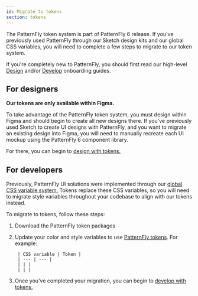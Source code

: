 ```yaml
---
id: Migrate to tokens
section: tokens
---
```


The PatternFly token system is part of PatternFly 6 release. If you've previously used PatternFly through our Sketch design kits and our global CSS variables, you will need to complete a few steps to migrate to our token system. 

If you're completely new to PatternFly, you should first read our high-level [Design](/get-started/design) and/or [Develop](/get-started/develop) onboarding guides.

## For designers 

**Our tokens are only available within Figma.** 

To take advantage of the PatternFly token system, you must design within Figma and should begin to create all new designs there. If you've previously used Sketch to create UI designs with PatternFly, and you want to migrate an existing design into Figma, you will need to manually recreate each UI mockup using the PatternFly 6 component library.

For there, you can begin to [design with tokens.](/tokens/designing-with-tokens)

## For developers

Previously, PatternFly UI solutions were implemented through our [global CSS variable system.](/developer-resources/css-variables) Tokens replace these CSS variables, so you will need to migrate style variables throughout your codebase to align with our tokens instead. 

To migrate to tokens, follow these steps: 

1. Download the PatternFly token packages 
1. Update your color and style variables to use [PatternFly tokens](/tokens/patternfly-tokens). For example: 

        | CSS variable | Token |
        | --- | --- |
        | | |
        | | |

1. Once you've completed your migration, you can begin to [develop with tokens.](/tokens/develop-with-tokens)